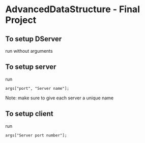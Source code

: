 # AdvancedDataStructure - Final Project

## To setup DServer

run without arguments

## To setup server

run

```
args["port", "Server name"];
```
Note: make sure to give each server a unique name

## To setup client

run

```
args["Server port number"];
```